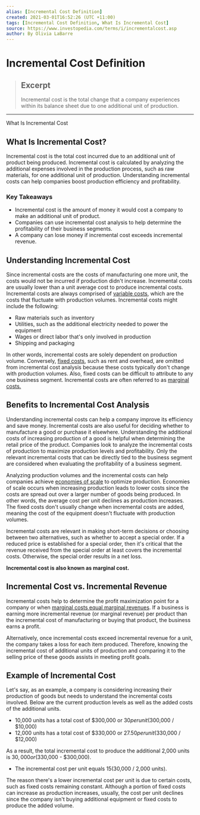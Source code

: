 ```yaml
---
alias: [Incremental Cost Definition]
created: 2021-03-01T16:52:26 (UTC +11:00)
tags: [Incremental Cost Definition, What Is Incremental Cost]
source: https://www.investopedia.com/terms/i/incrementalcost.asp
author: By Olivia LaBarre
---
```


# Incremental Cost Definition

> ## Excerpt
> Incremental cost is the total change that a company experiences within its balance sheet due to one additional unit of production.

---

What Is Incremental Cost
## What Is Incremental Cost?

Incremental cost is the total cost incurred due to an additional unit of product being produced. Incremental cost is calculated by analyzing the additional expenses involved in the production process, such as raw materials, for one additional unit of production. Understanding incremental costs can help companies boost production efficiency and profitability.

### Key Takeaways

-   Incremental cost is the amount of money it would cost a company to make an additional unit of product.
-   Companies can use incremental cost analysis to help determine the profitability of their business segments.
-   A company can lose money if incremental cost exceeds incremental revenue.

## Understanding Incremental Cost

Since incremental costs are the costs of manufacturing one more unit, the costs would not be incurred if production didn't increase. Incremental costs are usually lower than a unit average cost to produce incremental costs. Incremental costs are always comprised of [variable costs](https://www.investopedia.com/terms/v/variablecost.asp), which are the costs that fluctuate with production volumes. Incremental costs might include the following: 

-   Raw materials such as inventory
-   Utilities, such as the additional electricity needed to power the equipment  
-   Wages or direct labor that's only involved in production
-   Shipping and packaging 

In other words, incremental costs are solely dependent on production volume. Conversely, [fixed costs](https://www.investopedia.com/terms/f/fixedcost.asp), such as rent and overhead, are omitted from incremental cost analysis because these costs typically don't change with production volumes. Also, fixed costs can be difficult to attribute to any one business segment. Incremental costs are often referred to as [marginal costs.](https://www.investopedia.com/terms/m/marginalcostofproduction.asp)

## Benefits to Incremental Cost Analysis

Understanding incremental costs can help a company improve its efficiency and save money. Incremental costs are also useful for deciding whether to manufacture a good or purchase it elsewhere. Understanding the additional costs of increasing production of a good is helpful when determining the retail price of the product. Companies look to analyze the incremental costs of production to maximize production levels and profitability. Only the relevant incremental costs that can be directly tied to the business segment are considered when evaluating the profitability of a business segment.

Analyzing production volumes and the incremental costs can help companies achieve [economies of scale](https://www.investopedia.com/terms/e/economiesofscale.asp) to optimize production. Economies of scale occurs when increasing production leads to lower costs since the costs are spread out over a larger number of goods being produced. In other words, the average cost per unit declines as production increases. The fixed costs don't usually change when incremental costs are added, meaning the cost of the equipment doesn't fluctuate with production volumes.

Incremental costs are relevant in making short-term decisions or choosing between two alternatives, such as whether to accept a special order. If a reduced price is established for a special order, then it's critical that the revenue received from the special order at least covers the incremental costs. Otherwise, the special order results in a net loss.

**Incremental cost is also known as marginal cost.**

## Incremental Cost vs. Incremental Revenue

Incremental costs help to determine the profit maximization point for a company or when [marginal costs equal marginal revenues](https://www.investopedia.com/ask/answers/041315/how-marginal-revenue-related-marginal-cost-production.asp). If a business is earning more incremental revenue (or marginal revenue) per product than the incremental cost of manufacturing or buying that product, the business earns a profit.

Alternatively, once incremental costs exceed incremental revenue for a unit, the company takes a loss for each item produced. Therefore, knowing the incremental cost of additional units of production and comparing it to the selling price of these goods assists in meeting profit goals.

## Example of Incremental Cost

Let's say, as an example, a company is considering increasing their production of goods but needs to understand the incremental costs involved. Below are the current production levels as well as the added costs of the additional units.

-   10,000 units has a total cost of $300,000 or $30 per unit ($300,000 / $10,000)
-   12,000 units has a total cost of $330,000 or $27.50 per unit ($330,000 / $12,000)

As a result, the total incremental cost to produce the additional 2,000 units is $30,000 or ($330,000 - $300,000). 

-   The incremental cost per unit equals $15 ($30,000 / 2,000 units).

The reason there's a lower incremental cost per unit is due to certain costs, such as fixed costs remaining constant. Although a portion of fixed costs can increase as production increases, usually, the cost per unit declines since the company isn't buying additional equipment or fixed costs to produce the added volume.
